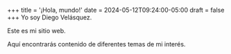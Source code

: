 +++
title = '¡Hola, mundo!'
date = 2024-05-12T09:24:00-05:00
draft = false
+++
Yo soy Diego Velásquez.

Este es mi sitio web.

Aquí encontrarás contenido de diferentes temas de mi interés.